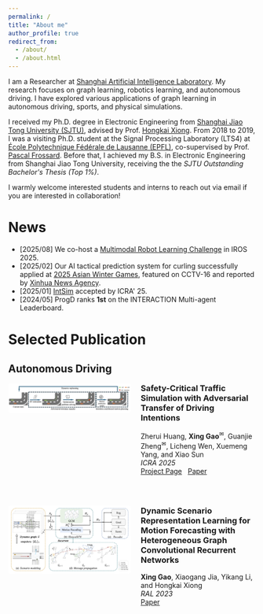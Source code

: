 ```yaml
---
permalink: /
title: "About me"
author_profile: true
redirect_from: 
  - /about/
  - /about.html
---
```

I am a Researcher at [Shanghai Artificial Intelligence Laboratory](https://www.shlab.org.cn/). My research focuses on graph learning, robotics learning, and autonomous driving. I have explored various applications of graph learning in autonomous driving, sports, and physical simulations.

I received my Ph.D. degree in Electronic Engineering from [Shanghai Jiao Tong University (SJTU)](https://en.sjtu.edu.cn), advised by Prof. [Hongkai Xiong](https://min.sjtu.edu.cn/En/FacultyShow/4?Vid=14). From 2018 to 2019, I was a visiting Ph.D. student at the Signal Processing Laboratory (LTS4) at [École Polytechnique Fédérale de Lausanne (EPFL)](https://www.epfl.ch/en/), co-supervised by Prof. [Pascal Frossard](https://people.epfl.ch/pascal.frossard). Before that, I achieved my B.S. in Electronic Engineering from Shanghai Jiao Tong University, receiving the the *SJTU Outstanding Bachelor's Thesis (Top 1%)*.

I warmly welcome interested students and interns to reach out via email if you are interested in collaboration!

News
======
* \[2025/08\] We co-host a [Multimodal Robot Learning Challenge](https://internrobotics.shlab.org.cn/challenge/2025/) in IROS 2025. 
* \[2025/02\] Our AI tactical prediction system for curling successfully applied at [2025 Asian Winter Games](https://www.harbin2025.com/english/index.html), featured on CCTV-16 and reported by [Xinhua News Agency](https://www.news.cn/sports/20250214/96fecff076cf4918bcbacc2540d6f837/c.html).
* \[2025/01\] [IntSim](https://arxiv.org/abs/2503.05180) accepted by ICRA' 25.
* \[2024/05\] ProgD ranks **1st** on the INTERACTION Multi-agent Leaderboard.



Selected Publication
======
## Autonomous Driving
<!-- ---------- 仅此一段 CSS；可放到 <head> 或这里 ---------- -->
<style>
.paper-item  { display:flex; align-items:flex-start; margin-bottom:3rem; }
.paper-item img{ width:250px; margin-right:20px; border-radius:4px; display:block; }
.paper-meta h3{ margin-top:0; }             /* 关键：让文字区紧贴顶部 */
.paper-links a{ margin-right:8px; }
</style>

<!-- ------------------ Paper 1 ------------------ -->
<div class="paper-item">
  <img src="/assets/intsim.png" alt="IntSim">
  
  <div class="paper-meta" markdown="1">
  
### **Safety-Critical Traffic Simulation with Adversarial Transfer of Driving Intentions** 

Zherui Huang, **Xing Gao**<sup>&#x2709;</sup>, Guanjie Zheng<sup>&#x2709;</sup>, Licheng Wen, Xuemeng Yang, and Xiao Sun    
*ICRA 2025*  
<span class="paper-links">
  <a href="https://project.page/streamvln">Project Page</a>
  <a href="https://arxiv.org/abs/2503.05180">Paper</a>
</span>
  
  </div>
</div>

<!-- ------------------ Paper 2 ------------------ -->
<div class="paper-item">
  <img src="/assets/HeteroGCN.png" alt="HeteroGCN">
  
   <div class="paper-meta" markdown="1">
  
### **Dynamic Scenario Representation Learning for Motion Forecasting with Heterogeneous Graph Convolutional Recurrent Networks**

**Xing Gao**, Xiaogang Jia, Yikang Li, and Hongkai Xiong   
*RAL 2023*     
<span class="paper-links">
  <a href="https://arxiv.org/pdf/2303.04364">Paper</a>
</span>

  </div>
</div>

